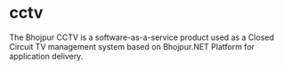 # cctv
The Bhojpur CCTV is a software-as-a-service product used as a Closed Circuit TV management system based on Bhojpur.NET Platform for application delivery.
